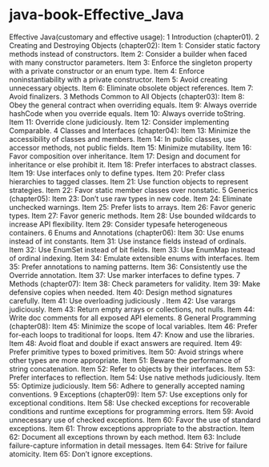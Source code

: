 # java-book-Effective_Java
Effective Java(customary and effective usage):
    1 Introduction (chapter01).
    2 Creating and Destroying Objects (chapter02):
        Item 1: Consider static factory methods instead of constructors.
        Item 2: Consider a builder when faced with many constructor parameters.
        Item 3: Enforce the singleton property with a private constructor or an enum type.
        Item 4: Enforce noninstantiability with a private constructor.
        Item 5: Avoid creating unnecessary objects.
        Item 6: Eliminate obsolete object references.
        Item 7: Avoid finalizers.
    3 Methods Common to All Objects (chapter03):
        Item 8: Obey the general contract when overriding equals.
        Item 9: Always override hashCode when you override equals.
        Item 10: Always override toString.
        Item 11: Override clone judiciously.
        Item 12: Consider implementing Comparable.
    4 Classes and Interfaces (chapter04):
        Item 13: Minimize the accessibility of classes and members.
        Item 14: In public classes, use accessor methods, not public fields.
        Item 15: Minimize mutability.
        Item 16: Favor composition over inheritance.
        Item 17: Design and document for inheritance or else prohibit it.
        Item 18: Prefer interfaces to abstract classes.
        Item 19: Use interfaces only to define types.
        Item 20: Prefer class hierarchies to tagged classes.
        Item 21: Use function objects to represent strategies.
        Item 22: Favor static member classes over nonstatic.
    5 Generics (chapter05):
        Item 23: Don’t use raw types in new code.
        Item 24: Eliminate unchecked warnings.
        Item 25: Prefer lists to arrays.
        Item 26: Favor generic types.
        Item 27: Favor generic methods.
        Item 28: Use bounded wildcards to increase API flexibility.
        Item 29: Consider typesafe heterogeneous containers.
    6 Enums and Annotations (chapter06):
        Item 30: Use enums instead of int constants.
        Item 31: Use instance fields instead of ordinals.
        Item 32: Use EnumSet instead of bit fields.
        Item 33: Use EnumMap instead of ordinal indexing.
        Item 34: Emulate extensible enums with interfaces.
        Item 35: Prefer annotations to naming patterns.
        Item 36: Consistently use the Override annotation.
        Item 37: Use marker interfaces to define types.
    7 Methods (chapter07):
        Item 38: Check parameters for validity.
        Item 39: Make defensive copies when needed.
        Item 40: Design method signatures carefully.
        Item 41: Use overloading judiciously .
        Item 42: Use varargs judiciously.
        Item 43: Return empty arrays or collections, not nulls.
        Item 44: Write doc comments for all exposed API elements.
    8 General Programming (chapter08):
        Item 45: Minimize the scope of local variables.
        Item 46: Prefer for-each loops to traditional for loops.
        Item 47: Know and use the libraries.
        Item 48: Avoid float and double if exact answers are required.
        Item 49: Prefer primitive types to boxed primitives.
        Item 50: Avoid strings where other types are more appropriate.
        Item 51: Beware the performance of string concatenation.
        Item 52: Refer to objects by their interfaces.
        Item 53: Prefer interfaces to reflection.
        Item 54: Use native methods judiciously.
        Item 55: Optimize judiciously.
        Item 56: Adhere to generally accepted naming conventions.
    9 Exceptions (chapter09):
        Item 57: Use exceptions only for exceptional conditions.
        Item 58: Use checked exceptions for recoverable conditions and runtime exceptions for programming errors.
        Item 59: Avoid unnecessary use of checked exceptions.
        Item 60: Favor the use of standard exceptions.
        Item 61: Throw exceptions appropriate to the abstraction.
        Item 62: Document all exceptions thrown by each method.
        Item 63: Include failure-capture information in detail messages.
        Item 64: Strive for failure atomicity.
        Item 65: Don’t ignore exceptions.